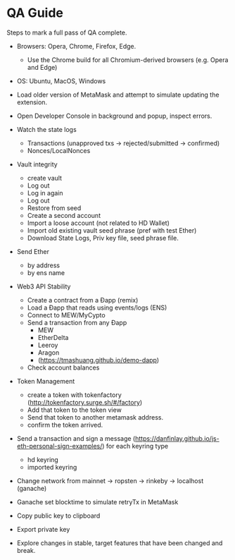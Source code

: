 # QA Guide

Steps to mark a full pass of QA complete.

- Browsers: Opera, Chrome, Firefox, Edge.
  - Use the Chrome build for all Chromium-derived browsers (e.g. Opera and Edge)
- OS: Ubuntu, MacOS, Windows
- Load older version of MetaMask and attempt to simulate updating the extension.
- Open Developer Console in background and popup, inspect errors.
- Watch the state logs
  - Transactions (unapproved txs -> rejected/submitted -> confirmed)
  - Nonces/LocalNonces
- Vault integrity
  - create vault
  - Log out
  - Log in again
  - Log out
  - Restore from seed
  - Create a second account
  - Import a loose account (not related to HD Wallet)
  - Import old existing vault seed phrase (pref with test Ether)
  - Download State Logs, Priv key file, seed phrase file.
- Send Ether
  - by address
  - by ens name
- Web3 API Stability
  - Create a contract from a Ðapp (remix)
  - Load a Ðapp that reads using events/logs (ENS)
  - Connect to MEW/MyCypto
  - Send a transaction from any Ðapp
    - MEW
    - EtherDelta
    - Leeroy
    - Aragon
    - (https://tmashuang.github.io/demo-dapp)
  - Check account balances
- Token Management
  - create a token with tokenfactory (http://tokenfactory.surge.sh/#/factory)
  - Add that token to the token view
  - Send that token to another metamask address.
  - confirm the token arrived.
- Send a transaction and sign a message (https://danfinlay.github.io/js-eth-personal-sign-examples/) for each keyring type
  - hd keyring
  - imported keyring
- Change network from mainnet → ropsten → rinkeby → localhost (ganache)
- Ganache set blocktime to simulate retryTx in MetaMask
- Copy public key to clipboard
- Export private key

- Explore changes in stable, target features that have been changed and break.

